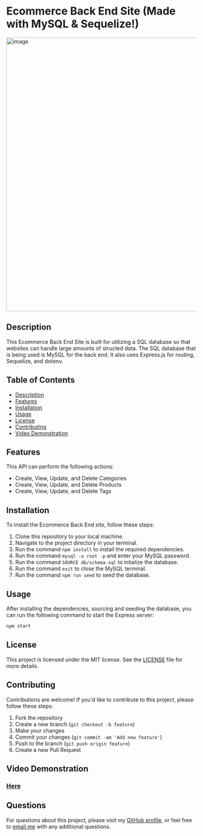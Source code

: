 # Ecommerce Back End Site (Made with MySQL & Sequelize!)

<img width="725" alt="image" src="https://github.com/Darkvanilla22/ecommerce-back-end-site/assets/53369798/5b868355-79e8-4259-a56a-d5ccc22b3025">

## Description

This Ecommerce Back End Site is built for utilizing a SQL database so that websites can handle large amounts of structed data. The SQL database that is being used is MySQL for the back end. It also uses Express.js for routing, Sequelize, and dotenv.

## Table of Contents

- [Description](#description)
- [Features](#features)
- [Installation](#installation)
- [Usage](#usage)
- [License](#license)
- [Contributing](#contributing)
- [Video Demonstration](#video-demonstration)

## Features

This API can perform the following actions:

- Create, View, Update, and Delete Categories
- Create, View, Update, and Delete Products
- Create, View, Update, and Delete Tags


## Installation

To install the Ecommerce Back End site, follow these steps:

1. Clone this repository to your local machine.
2. Navigate to the project directory in your terminal.
3. Run the command `npm install` to install the required dependencies.
4. Run the command `mysql -u root -p` and enter your MySQL password.
5. Run the command `SOURCE db/schema.sql` to intialize the database.
6. Run the command `exit` to close the MySQL terminal.
7. Run the command `npm run seed` to seed the database.

## Usage

After installing the dependencies, sourcing and seeding the database, you can run the following command to start the Express server:
```bash
npm start
```

## License

This project is licensed under the MIT license. See the [LICENSE](LICENSE) file for more details.

## Contributing

Contributions are welcome! If you'd like to contribute to this project, please follow these steps:

1. Fork the repository
2. Create a new branch (`git checkout -b feature`)
3. Make your changes
4. Commit your changes (`git commit -am 'Add new feature'`)
5. Push to the branch (`git push origin feature`)
6. Create a new Pull Request

## Video Demonstration

### [Here](https://drive.google.com/file/d/1XmZq5Z5s7b-R7llP2HTL7vBdhEgfyzNR/view)

## Questions

For questions about this project, please visit my [GitHub profile](https://github.com/Darkvanilla22), or feel free to [email me](mailto:finian97@gmail.com) with any additional questions.
